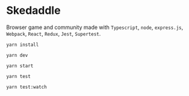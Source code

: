 # Skedaddle

Browser game and community made with `Typescript`, `node`, `express.js`, `Webpack`, `React`, `Redux`, `Jest`, `Supertest`.

```
yarn install
```

```
yarn dev
```

```
yarn start
```

```
yarn test
```

```
yarn test:watch
```
